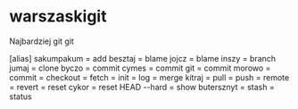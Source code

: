 # warszaskigit
Najbardziej git git

[alias]
    sakumpakum = add
    besztaj = blame
    jojcz = blame
    inszy = branch
    jumaj = clone
    byczo = commit
    cymes = commit
    git = commit
    morowo = commit
     = checkout
     = fetch
     = init
     = log
     = merge
    kitraj = pull
     = push
     = remote
     = revert
     = reset
    cykor = reset HEAD --hard
     = show
    butersznyt = stash
     = status
